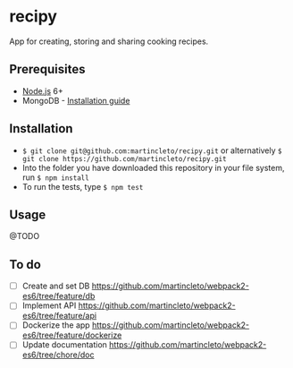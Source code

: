 # recipy
App for creating, storing and sharing cooking recipes.

## Prerequisites

- [Node.js](http://bourbon.io/) 6+
- MongoDB - [Installation guide](https://docs.mongodb.com/master/installation/)

## Installation

*  `$ git clone git@github.com:martincleto/recipy.git`
or alternatively `$ git clone https://github.com/martincleto/recipy.git`
* Into the folder you have downloaded this repository in your file system, run `$ npm install`
* To run the tests, type `$ npm test`

## Usage
@TODO

## To do

* [ ] Create and set DB <https://github.com/martincleto/webpack2-es6/tree/feature/db>
* [ ] Implement API <https://github.com/martincleto/webpack2-es6/tree/feature/api>
* [ ] Dockerize the app <https://github.com/martincleto/webpack2-es6/tree/feature/dockerize>
* [ ] Update documentation <https://github.com/martincleto/webpack2-es6/tree/chore/doc>
